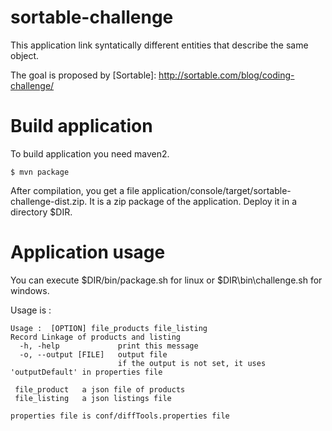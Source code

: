 sortable-challenge
==================

This application link syntatically different entities that describe the same object.

The goal is proposed by [Sortable]: http://sortable.com/blog/coding-challenge/


# Build application

To build application you need maven2.

	$ mvn package

After compilation, you get a file application/console/target/sortable-challenge-dist.zip.
It is a zip package of the application.
Deploy it in a directory $DIR.





# Application usage

You can execute $DIR/bin/package.sh for linux or $DIR\bin\challenge.sh for windows.

Usage is :

	Usage :  [OPTION] file_products file_listing
	Record Linkage of products and listing
	  -h, -help             print this message
	  -o, --output [FILE]   output file
 	                        if the output is not set, it uses 'outputDefault' in properties file
	   
	 file_product   a json file of products
	 file_listing   a json listings file
	
	properties file is conf/diffTools.properties file


